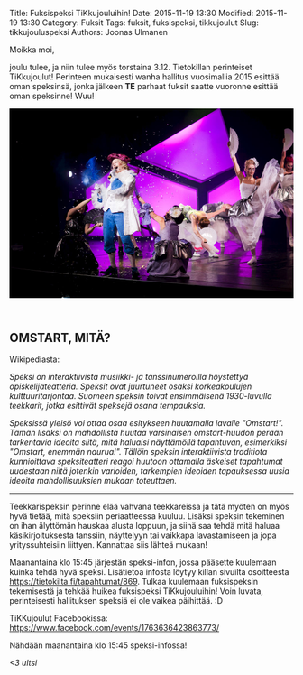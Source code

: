 Title: Fuksispeksi TiKkujouluihin!
Date: 2015-11-19 13:30
Modified: 2015-11-19 13:30
Category: Fuksit
Tags: fuksit, fuksispeksi, tikkujoulut
Slug: tikkujouluspeksi
Authors: Joonas Ulmanen

Moikka moi,

joulu tulee, ja niin tulee myös torstaina 3.12. Tietokillan perinteiset TiKkujoulut! Perinteen mukaisesti wanha hallitus vuosimallia 2015 esittää oman speksinsä, jonka jälkeen <strong>TE</strong> parhaat fuksit saatte vuoronne esittää oman speksinne! Wuu!

<img src="img/speksi/speksi.jpg" alt="none" title="Teekkarispeksistä 2013">

<h2><div class="small box">&nbsp;</div>OMSTART, MITÄ?</h2>

Wikipediasta:

<em>Speksi on interaktiivista musiikki- ja tanssinumeroilla höystettyä opiskelijateatteria. Speksit ovat juurtuneet osaksi korkeakoulujen kulttuuritarjontaa. Suomeen speksin toivat ensimmäisenä 1930-luvulla teekkarit, jotka esittivät speksejä osana tempauksia. 

Speksissä yleisö voi ottaa osaa esitykseen huutamalla lavalle "Omstart!". Tämän lisäksi on mahdollista huutaa varsinaisen omstart-huudon perään tarkentavia ideoita siitä, mitä haluaisi näyttämöllä tapahtuvan, esimerkiksi "Omstart, enemmän naurua!". Tällöin speksin interaktiivista traditiota kunnioittava speksiteatteri reagoi huutoon ottamalla äskeiset tapahtumat uudestaan niitä jotenkin varioiden, tarkempien ideoiden tapauksessa uusia ideoita mahdollisuuksien mukaan toteuttaen.</em>

---

Teekkarispeksin perinne elää vahvana teekkareissa ja tätä myöten on myös hyvä tietää, mitä speksiin periaatteessa kuuluu. Lisäksi speksin tekeminen on ihan älyttömän hauskaa alusta loppuun, ja siinä saa tehdä mitä haluaa käsikirjoituksesta tanssiin, näyttelyyn tai vaikkapa lavastamiseen ja jopa yrityssuhteisiin liittyen. Kannattaa siis lähteä mukaan!

Maanantaina klo 15:45 järjestän speksi-infon, jossa pääsette kuulemaan kuinka tehdä hyvä speksi. Lisätietoa infosta löytyy killan sivuilta osoitteesta <https://tietokilta.fi/tapahtumat/869>. Tulkaa kuulemaan fuksispeksin tekemisestä ja tehkää huikea fuksispeksi TiKkujouluihin! Voin luvata, perinteisesti hallituksen speksiä ei ole vaikea päihittää. :D

TiKKujoulut Facebookissa: <https://www.facebook.com/events/1763636423863773/>

Nähdään maanantaina klo 15:45 speksi-infossa!

<em>&lt;3 ultsi</em>

